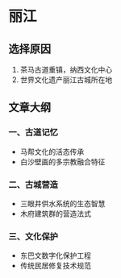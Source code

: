 # 丽江

## 选择原因
1. 茶马古道重镇，纳西文化中心
2. 世界文化遗产丽江古城所在地

## 文章大纲
### 一、古道记忆
- 马帮文化的活态传承
- 白沙壁画的多宗教融合特征

### 二、古城营造
- 三眼井供水系统的生态智慧
- 木府建筑群的营造法式

### 三、文化保护
- 东巴文数字化保护工程
- 传统民居修复技术规范